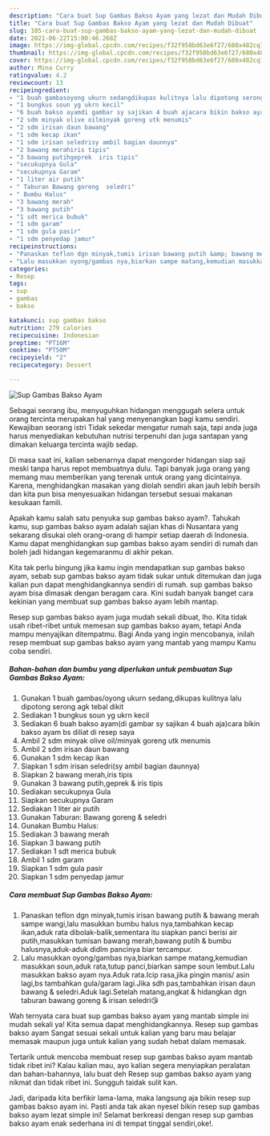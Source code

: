 ```yaml
---
description: "Cara buat Sup Gambas Bakso Ayam yang lezat dan Mudah Dibuat"
title: "Cara buat Sup Gambas Bakso Ayam yang lezat dan Mudah Dibuat"
slug: 105-cara-buat-sup-gambas-bakso-ayam-yang-lezat-dan-mudah-dibuat
date: 2021-06-22T15:00:46.268Z
image: https://img-global.cpcdn.com/recipes/f32f958bd63e6f27/680x482cq70/sup-gambas-bakso-ayam-foto-resep-utama.jpg
thumbnail: https://img-global.cpcdn.com/recipes/f32f958bd63e6f27/680x482cq70/sup-gambas-bakso-ayam-foto-resep-utama.jpg
cover: https://img-global.cpcdn.com/recipes/f32f958bd63e6f27/680x482cq70/sup-gambas-bakso-ayam-foto-resep-utama.jpg
author: Mina Curry
ratingvalue: 4.2
reviewcount: 13
recipeingredient:
- "1 buah gambasoyong ukurn sedangdikupas kulitnya lalu dipotong serong agk tebal dikit"
- "1 bungkus soun yg ukrn kecil"
- "6 buah bakso ayamdi gambar sy sajikan 4 buah ajacara bikin bakso ayam bs diliat di resep saya"
- "2 sdm minyak olive oilminyak goreng utk menumis"
- "2 sdm irisan daun bawang"
- "1 sdm kecap ikan"
- "1 sdm irisan seledrisy ambil bagian daunnya"
- "2 bawang merahiris tipis"
- "3 bawang putihgeprek  iris tipis"
- "secukupnya Gula"
- "secukupnya Garam"
- "1 liter air putih"
- " Taburan Bawang goreng  seledri"
- " Bumbu Halus"
- "3 bawang merah"
- "3 bawang putih"
- "1 sdt merica bubuk"
- "1 sdm garam"
- "1 sdm gula pasir"
- "1 sdm penyedap jamur"
recipeinstructions:
- "Panaskan teflon dgn minyak,tumis irisan bawang putih &amp; bawang merah sampe wangi,lalu masukkan bumbu halus nya,tambahkan kecap ikan,aduk rata dibolak-balik,sementara itu siapkan panci berisi air putih,masukkan tumisan bawang merah,bawang putih &amp; bumbu halusnya,aduk-aduk didlm pancinya biar tercampur."
- "Lalu masukkan oyong/gambas nya,biarkan sampe matang,kemudian masukkan soun,aduk rata,tutup panci,biarkan sampe soun lembut.Lalu masukkan bakso ayam nya.Aduk rata.Icip rasa,jika pingin manis/ asin lagi,bs tambahkan gula/garam lagi.Jika sdh pas,tambahkan irisan daun bawang &amp; seledri.Aduk lagi.Setelah matang,angkat &amp; hidangkan dgn taburan bawang goreng &amp; irisan seledri😘"
categories:
- Resep
tags:
- sup
- gambas
- bakso

katakunci: sup gambas bakso 
nutrition: 279 calories
recipecuisine: Indonesian
preptime: "PT16M"
cooktime: "PT50M"
recipeyield: "2"
recipecategory: Dessert

---
```



![Sup Gambas Bakso Ayam](https://img-global.cpcdn.com/recipes/f32f958bd63e6f27/680x482cq70/sup-gambas-bakso-ayam-foto-resep-utama.jpg)

Sebagai seorang ibu, menyuguhkan hidangan menggugah selera untuk orang tercinta merupakan hal yang menyenangkan bagi kamu sendiri. Kewajiban seorang istri Tidak sekedar mengatur rumah saja, tapi anda juga harus menyediakan kebutuhan nutrisi terpenuhi dan juga santapan yang dimakan keluarga tercinta wajib sedap.

Di masa  saat ini, kalian sebenarnya dapat mengorder hidangan siap saji meski tanpa harus repot membuatnya dulu. Tapi banyak juga orang yang memang mau memberikan yang terenak untuk orang yang dicintainya. Karena, menghidangkan masakan yang diolah sendiri akan jauh lebih bersih dan kita pun bisa menyesuaikan hidangan tersebut sesuai makanan kesukaan famili. 



Apakah kamu salah satu penyuka sup gambas bakso ayam?. Tahukah kamu, sup gambas bakso ayam adalah sajian khas di Nusantara yang sekarang disukai oleh orang-orang di hampir setiap daerah di Indonesia. Kamu dapat menghidangkan sup gambas bakso ayam sendiri di rumah dan boleh jadi hidangan kegemaranmu di akhir pekan.

Kita tak perlu bingung jika kamu ingin mendapatkan sup gambas bakso ayam, sebab sup gambas bakso ayam tidak sukar untuk ditemukan dan juga kalian pun dapat menghidangkannya sendiri di rumah. sup gambas bakso ayam bisa dimasak dengan beragam cara. Kini sudah banyak banget cara kekinian yang membuat sup gambas bakso ayam lebih mantap.

Resep sup gambas bakso ayam juga mudah sekali dibuat, lho. Kita tidak usah ribet-ribet untuk memesan sup gambas bakso ayam, tetapi Anda mampu menyajikan ditempatmu. Bagi Anda yang ingin mencobanya, inilah resep membuat sup gambas bakso ayam yang mantab yang mampu Kamu coba sendiri.

<!--inarticleads1-->

##### Bahan-bahan dan bumbu yang diperlukan untuk pembuatan Sup Gambas Bakso Ayam:

1. Gunakan 1 buah gambas/oyong ukurn sedang,dikupas kulitnya lalu dipotong serong agk tebal dikit
1. Sediakan 1 bungkus soun yg ukrn kecil
1. Sediakan 6 buah bakso ayam(di gambar sy sajikan 4 buah aja)cara bikin bakso ayam bs diliat di resep saya
1. Ambil 2 sdm minyak olive oil/minyak goreng utk menumis
1. Ambil 2 sdm irisan daun bawang
1. Gunakan 1 sdm kecap ikan
1. Siapkan 1 sdm irisan seledri(sy ambil bagian daunnya)
1. Siapkan 2 bawang merah,iris tipis
1. Gunakan 3 bawang putih,geprek &amp; iris tipis
1. Sediakan secukupnya Gula
1. Siapkan secukupnya Garam
1. Sediakan 1 liter air putih
1. Gunakan  Taburan: Bawang goreng &amp; seledri
1. Gunakan  Bumbu Halus:
1. Sediakan 3 bawang merah
1. Siapkan 3 bawang putih
1. Sediakan 1 sdt merica bubuk
1. Ambil 1 sdm garam
1. Siapkan 1 sdm gula pasir
1. Siapkan 1 sdm penyedap jamur




<!--inarticleads2-->

##### Cara membuat Sup Gambas Bakso Ayam:

1. Panaskan teflon dgn minyak,tumis irisan bawang putih &amp; bawang merah sampe wangi,lalu masukkan bumbu halus nya,tambahkan kecap ikan,aduk rata dibolak-balik,sementara itu siapkan panci berisi air putih,masukkan tumisan bawang merah,bawang putih &amp; bumbu halusnya,aduk-aduk didlm pancinya biar tercampur.
1. Lalu masukkan oyong/gambas nya,biarkan sampe matang,kemudian masukkan soun,aduk rata,tutup panci,biarkan sampe soun lembut.Lalu masukkan bakso ayam nya.Aduk rata.Icip rasa,jika pingin manis/ asin lagi,bs tambahkan gula/garam lagi.Jika sdh pas,tambahkan irisan daun bawang &amp; seledri.Aduk lagi.Setelah matang,angkat &amp; hidangkan dgn taburan bawang goreng &amp; irisan seledri😘




Wah ternyata cara buat sup gambas bakso ayam yang mantab simple ini mudah sekali ya! Kita semua dapat menghidangkannya. Resep sup gambas bakso ayam Sangat sesuai sekali untuk kalian yang baru mau belajar memasak maupun juga untuk kalian yang sudah hebat dalam memasak.

Tertarik untuk mencoba membuat resep sup gambas bakso ayam mantab tidak ribet ini? Kalau kalian mau, ayo kalian segera menyiapkan peralatan dan bahan-bahannya, lalu buat deh Resep sup gambas bakso ayam yang nikmat dan tidak ribet ini. Sungguh taidak sulit kan. 

Jadi, daripada kita berfikir lama-lama, maka langsung aja bikin resep sup gambas bakso ayam ini. Pasti anda tak akan nyesel bikin resep sup gambas bakso ayam lezat simple ini! Selamat berkreasi dengan resep sup gambas bakso ayam enak sederhana ini di tempat tinggal sendiri,oke!.

